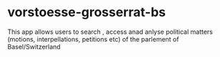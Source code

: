 # vorstoesse-grosserrat-bs
This app allows users to search , access anad anlyse political matters (motions, interpellations, petitions etc) of the parlement of Basel/Switzerland
